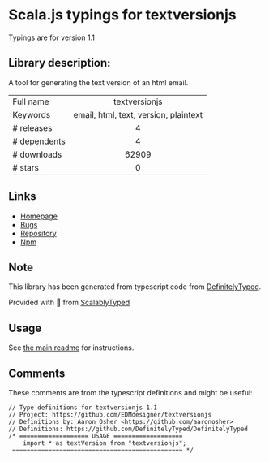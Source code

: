 
# Scala.js typings for textversionjs

Typings are for version 1.1

## Library description:
A tool for generating the text version of an html email.

|                    |                 |
| ------------------ | :-------------: |
| Full name          | textversionjs |
| Keywords           | email, html, text, version, plaintext |
| # releases         | 4 |
| # dependents       | 4 |
| # downloads        | 62909 |
| # stars            | 0 |

## Links
- [Homepage](https://github.com/EDMdesigner/textversionjs#readme)
- [Bugs](https://github.com/EDMdesigner/textversionjs/issues)
- [Repository](https://github.com/EDMdesigner/textversionjs)
- [Npm](https://www.npmjs.com/package/textversionjs)
    


## Note
This library has been generated from typescript code from [DefinitelyTyped](https://definitelytyped.org).

Provided with :purple_heart: from [ScalablyTyped](https://github.com/oyvindberg/ScalablyTyped)

## Usage
See [the main readme](../../readme.md) for instructions.

## Comments

These comments are from the typescript definitions and might be useful:
```
// Type definitions for textversionjs 1.1
// Project: https://github.com/EDMdesigner/textversionjs
// Definitions by: Aaron Osher <https://github.com/aaronosher>
// Definitions: https://github.com/DefinitelyTyped/DefinitelyTyped
/* =================== USAGE ===================
    import * as textVersion from "textversionjs";
 =============================================== */


```

